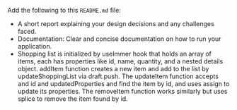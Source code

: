 Add the following to this `README.md` file:  
  * A short report explaining your design decisions and any challenges faced.
  * Documentation: Clear and concise documentation on how to run your application.
  * Shopping list is initialized by useImmer hook that holds an array of items, each has properties like id, name, quantity, and a nested details object. addItem function creates a new item and add to the list by updateShoppingList via draft.push. The updateItem function accepts and id and updatedProperties and find the item by id, and uses assign to update its properties. The removeItem function works similarly but uses splice to remove the item found by id.